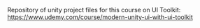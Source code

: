Repository of unity project files for this course on UI Toolkit:
https://www.udemy.com/course/modern-unity-ui-with-ui-toolkit
